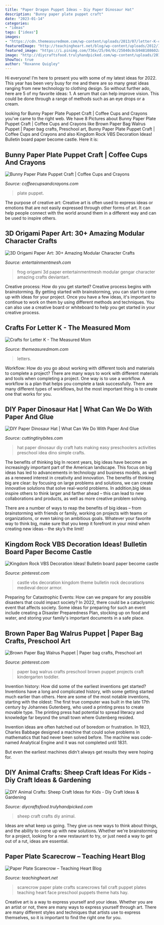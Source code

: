 ```yaml
---
title: "Paper Dragon Puppet Ideas ~ Diy Paper Dinosaur Hat"
description: "Bunny paper plate puppet craft"
date: "2023-01-14"
categories:
- "ideas"
tags: ["ideas"]
images:
- "https://cdn.themeasuredmom.com/wp-content/uploads/2013/07/letter-K-craft-1-the-measured-mom.gif"
featuredImage: "http://teachingheart.net/blog/wp-content/uploads/2012/10/IMG_20121009_101855.jpg"
featured_image: "https://i.pinimg.com/736x/25/04/0c/25040c0cb948108602ac9801ba40a8f4.jpg"
image: "http://diycraftsfood.trulyhandpicked.com/wp-content/uploads/2016/06/Sheep-craft_kb.jpg"
ShowToc: true
author: "Roxanne Quigley"
---
```



Hi everyone! I’m here to present you with some of my latest ideas for 2022. This year has been very busy for me and there are so many great ideas ranging from new technology to clothing design. So without further ado, here are 5 of my favorite ideas: 1. A serum that can help improve vision. This could be done through a range of methods such as an eye drops or a cream. 
	

		
looking for Bunny Paper Plate Puppet Craft | Coffee Cups and Crayons you've came to the right web. We have 8 Pictures about Bunny Paper Plate Puppet Craft | Coffee Cups and Crayons like Brown Paper Bag Walrus Puppet | Paper bag crafts, Preschool art, Bunny Paper Plate Puppet Craft | Coffee Cups and Crayons and also Kingdom Rock VBS Decoration Ideas! Bulletin board paper become castle. Here it is:
		
    
## Bunny Paper Plate Puppet Craft | Coffee Cups And Crayons

<img loading=lazy src="https://cdn.coffeecupsandcrayons.com/wp-content/uploads/2014/04/Bunny-Paper-Plate-Puppet-Craft-for-Kids.jpg" onerror="this.onerror=null;this.src='https://tse2.mm.bing.net/th?id=OIP.AU3lxniX0y0lFDyeeK5_jAHaLz&amp;pid=15.1';" alt="Bunny Paper Plate Puppet Craft | Coffee Cups and Crayons">

_Source: coffeecupsandcrayons.com_

>plate puppet. 

	

The purpose of creative art:
Creative art is often used to express ideas or emotions that are not easily expressed through other forms of art. It can help people connect with the world around them in a different way and can be used to inspire others.

    
## 3D Origami Paper Art: 30+ Amazing Modular Character Crafts

<img loading=lazy src="https://i1.wp.com/entertainmentmesh.com/wp-content/uploads/2015/04/Frog-3D-origami.jpg" onerror="this.onerror=null;this.src='https://tse3.mm.bing.net/th?id=OIP.jqToF6VTiT38pmxRu3_0RgHaGU&amp;pid=15.1';" alt="3D Origami Paper Art: 30+ Amazing Modular Character Crafts">

_Source: entertainmentmesh.com_

>frog origami 3d paper entertainmentmesh modular gengar character amazing crafts deviantart. 

	

Creative process: How do you get started?
Creative process begins with brainstorming. By getting started with brainstorming, you can start to come up with ideas for your project. Once you have a few ideas, it's important to continue to work on them by using different methods and techniques. You can also use a creative board or whiteboard to help you get started in your creative process.

    
## Crafts For Letter K - The Measured Mom

<img loading=lazy src="https://cdn.themeasuredmom.com/wp-content/uploads/2013/07/letter-K-craft-1-the-measured-mom.gif" onerror="this.onerror=null;this.src='https://tse2.mm.bing.net/th?id=OIP.KXkRYs929bCVCJirB_UiHwHaFj&amp;pid=15.1';" alt="Crafts for Letter K - The Measured Mom">

_Source: themeasuredmom.com_

>letters. 

	

Workflow: How do you go about working with different tools and materials to complete a project?
There are many ways to work with different materials and tools when completing a project. One way is to use a workflow. A workflow is a plan that helps you complete a task successfully. There are many different types of workflows, but the most important thing is to create one that works for you.

    
## DIY Paper Dinosaur Hat | What Can We Do With Paper And Glue

<img loading=lazy src="https://3.bp.blogspot.com/-PkMTkp9vbTg/VBLEbk-BDHI/AAAAAAAACXQ/5HqcWYg95FM/s1600/DinosaurHat9.jpg" onerror="this.onerror=null;this.src='https://tse4.mm.bing.net/th?id=OIP.0JHCWVsD2hxd5es9IV7fWwAAAA&amp;pid=15.1';" alt="DIY Paper Dinosaur Hat | What Can We Do With Paper And Glue">

_Source: cuttingtinybites.com_

>hat paper dinosaur diy craft hats making easy preschoolers activities preschool idea dino simple crafts. 

	

The benefits of thinking big
In recent years, big ideas have become an increasingly important part of the American landscape. This focus on big ideas has led to advancements in technology and business models, as well as a renewed interest in creativity and innovation.
The benefits of thinking big are clear: by focusing on large problems and solutions, we can create innovative solutions that solve real-world problems. In addition,big ideas inspire others to think larger and farther ahead – this can lead to new collaborations and products, as well as more creative problem solving.

There are a number of ways to reap the benefits of big ideas – from brainstorming with friends or family, working on projects with teams or organizations, or even taking on ambitious goals. Whatever your favorite way to think big, make sure that you keep it forefront in your mind when creating new ideas – the sky’s the limit!

    
## Kingdom Rock VBS Decoration Ideas! Bulletin Board Paper Become Castle

<img loading=lazy src="https://i.pinimg.com/736x/5a/d9/63/5ad96355e0911409c1b1a3b60ff3a837--medieval-decorations-castle-vbs-decorations.jpg" onerror="this.onerror=null;this.src='https://tse3.mm.bing.net/th?id=OIP.QtOLlbAxLzrmjCgQ0iGCzwHaLG&amp;pid=15.1';" alt="Kingdom Rock VBS Decoration Ideas! Bulletin board paper become castle">

_Source: pinterest.com_

>castle vbs decoration kingdom theme bulletin rock decorations medieval decor armor. 

	

Preparing for Catastrophic Events: How can we prepare for any possible disasters that could impact society?
In 2022, there could be a cataclysmic event that affects society. Some ideas for preparing for such an event include creating a Disaster Preparedness Plan, stocking up on food and water, and storing your family's important documents in a safe place.

    
## Brown Paper Bag Walrus Puppet | Paper Bag Crafts, Preschool Art

<img loading=lazy src="https://i.pinimg.com/736x/25/04/0c/25040c0cb948108602ac9801ba40a8f4.jpg" onerror="this.onerror=null;this.src='https://tse4.mm.bing.net/th?id=OIP.frMnZ_yzw1rbJ8KWUsTSbwHaJ3&amp;pid=15.1';" alt="Brown Paper Bag Walrus Puppet | Paper bag crafts, Preschool art">

_Source: pinterest.com_

>paper bag walrus crafts preschool brown puppet projects craft kindergarten toddler. 

	

Invention history: How did some of the earliest inventions get started?
Inventions have a long and complicated history, with some getting started much earlier than others. Here are some of the most notable inventions, starting with the oldest:
The first true computer was built in the late 17th century by Johannes Gutenberg, who used a printing press to create movable type. The printing press had potential to spread literacy and knowledge far beyond the small town where Gutenberg resided.

Invention ideas are often hatched out of boredom or frustration. In 1823, Charles Babbage designed a machine that could solve problems in mathematics that had never been solved before. The machine was code-named Analytical Engine and it was not completed until 1831.

But even the earliest machines didn’t always get results they were hoping for.

    
## DIY Animal Crafts: Sheep Craft Ideas For Kids - Diy Craft Ideas &amp; Gardening

<img loading=lazy src="http://diycraftsfood.trulyhandpicked.com/wp-content/uploads/2016/06/Sheep-craft_kb.jpg" onerror="this.onerror=null;this.src='https://tse1.mm.bing.net/th?id=OIP.oj5ozcbD0zlMSZ7TnSznNAHaLH&amp;pid=15.1';" alt="DIY Animal Crafts: Sheep Craft Ideas for Kids - Diy Craft Ideas &amp; Gardening">

_Source: diycraftsfood.trulyhandpicked.com_

>sheep craft crafts diy animal. 

	

Ideas are what keep us going. They give us new ways to think about things, and the ability to come up with new solutions. Whether we're brainstorming for a project, looking for a new restaurant to try, or just need a way to get out of a rut, ideas are essential.

    
## Paper Plate Scarecrow – Teaching Heart Blog

<img loading=lazy src="http://teachingheart.net/blog/wp-content/uploads/2012/10/IMG_20121009_101855.jpg" onerror="this.onerror=null;this.src='https://tse4.mm.bing.net/th?id=OIP.zLc2GLNapFr_cWegdxW9uAHaJ4&amp;pid=15.1';" alt="Paper Plate Scarecrow – Teaching Heart Blog">

_Source: teachingheart.net_

>scarecrow paper plate crafts scarecrows fall craft puppet plates teaching heart face preschool puppets theme hats hay. 

	

Creative art is a way to express yourself and your ideas. Whether you are an artist or not, there are many ways to express yourself through art. There are many different styles and techniques that artists use to express themselves, so it is important to find the right one for you.


